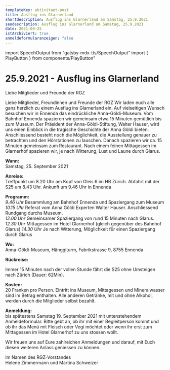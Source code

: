 ```yaml
---
templateKey: aktivitaet-post
title: Ausflug ins Glarnerland
shortdescription: Ausflug ins Glarnerland am Samstag, 25.9.2021
seodescription: Ausflug ins Glarnerland am Samstag, 25.9.2021
date: 2021-09-25
istArchiviert: true
anmeldeformularanzeigen: false
---
```

import SpeechOutput from "gatsby-mdx-tts/SpeechOutput"
import { PlayButton } from components/PlayButton"

<SpeechOutput id="ausflug-glarnerland-2021-09-25" customPlayButton={PlayButton}>

# 25.9.2021 - Ausflug ins Glarnerland

Liebe Mitglieder und Freunde der RGZ

Liebe Mitglieder, Freundinnen und Freunde der RGZ
Wir laden euch alle ganz herzlich zu einem Ausflug ins Glarnerland ein. Auf vielseitigen Wunsch besuchen wir in Ennenda das eindrückliche Anna-Göldi-Museum.
Vom Bahnhof Ennenda spazieren wir gemeinsam etwa 15 Minuten gemütlich bis zum Museum. Der Präsident der Anna-Göldi-Stiftung, Walter Hauser, wird uns einen Einblick in die tragische Geschichte der Anna Göldi bieten. Anschliessend besteht noch die Möglichkeit, die Ausstellung genauer zu betrachten und den Hörstationen zu lauschen. Danach spazieren wir ca. 15 Minuten gemeinsam zum Restaurant. Nach einem feinen Mittagessen im Glarnerhof spazieren wir, je nach Witterung, Lust und Laune durch Glarus. 

**Wann:**	
Samstag, 25. September 2021  

**Anreise:**	
Treffpunkt um 8.20 Uhr am Kopf von Gleis 6 im HB Zürich. 
Abfahrt mit der S25 um 8.43 Uhr. 
Ankunft um 9.46 Uhr in Ennenda 

**Programm:**  
*9.46 Uhr*	Besammlung am Bahnhof Ennenda und Spaziergang zum Museum   
*10.15 Uhr* Referat vom Anna Göldi Experten Walter Hauser. Anschliessend Rundgang durchs Museum.  
*12.00 Uhr* Gemeinsamer Spaziergang von rund 15 Minuten nach Glarus. 
*12.30 Uhr* 	Mittagessen im Hotel Glarnerhof (gleich gegenüber des Bahnhof Glarus)
*14.30 Uhr*	Je nach Witterung, Möglichkeit für einen Spaziergang durch Glarus 


**Wo:**   
Anna-Göldi-Museum, Hänggiturm, Fabrikstrasse 9, 8755 Ennenda


**Rückreise:**  

Immer 15 Minuten nach der vollen Stunde fährt die S25 ohne Umsteigen nach Zürich (Dauer: 62Min).	

**Kosten:** 	  
20 Franken pro Person. Eintritt ins Museum, Mittagessen und Mineralwasser sind im Betrag enthalten. Alle anderen Getränke, mit und ohne Alkohol, werden durch die Mitglieder selbst bezahlt. 

**Anmeldung:**	
bis spätestens Samstag 19. September 2021 mit untenstehendem Anmeldeformular. Bitte gebt an, ob ihr mit einer Begleitperson kommt und ob ihr das Menü mit Fleisch oder Vegi möchtet oder wenn ihr erst zum Mittagessen im Hotel Glarnerhof zu uns stossen wollt. 

Wir freuen uns auf Eure zahlreichen Anmeldungen und darauf, mit Euch diesen weiteren Anlass geniessen zu können. 
  
Im Namen des RGZ-Vorstandes   
Helene Zimmermann und Martina Schweizer 


</SpeechOutput>